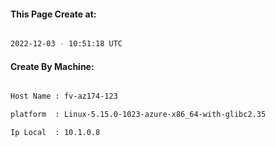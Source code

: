 
   
#### This Page Create at:

```bash

2022-12-03 - 10:51:18 UTC

```

#### Create By Machine:

```bash

Host Name : fv-az174-123

platform  : Linux-5.15.0-1023-azure-x86_64-with-glibc2.35

Ip Local  : 10.1.0.8

```


